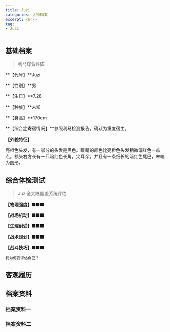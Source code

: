 ```yaml
---
title: Juzi
categories: 人物档案
excerpt: <hr/>
tag:
- Juzi
---
```


## 基础档案

> 利马综合评估

**【代号】**Juzi

**【性别】**男

**【生日】**7.28

**【种族】**未知

**【身高】**170cm

**【综合症寄宿情况】**参照利马检测报告，确认为重度宿主。

**【外貌特征】**

亮橙色头发，有一部分的头发是黑色。眼睛的颜色比亮橙色头发稍微偏红色一点点。额头右方长有一只暗红色长角，尖耳朵，并且有一条细长的暗红色尾巴，末端为圆形。

## 综合体检测试

> Juzi全大陆覆盖系统评估

**【物理强度】**■■■

**【战场机动】**■■■

**【生理耐受】**■■■

**【战术规划】**■■■

**【战斗技巧】**■■■

```
我为何要评估自己？
```

## 客观履历



## 档案资料

### 档案资料一



### 档案资料二
